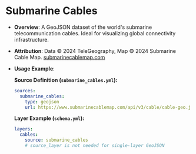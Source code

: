 # Submarine Cables

- **Overview**: A GeoJSON dataset of the world's submarine telecommunication cables. Ideal for visualizing global connectivity infrastructure.
- **Attribution**: Data © 2024 TeleGeography, Map © 2024 Submarine Cable Map. [submarinecablemap.com](https://www.submarinecablemap.com)
- **Usage Example**:

  **Source Definition (`submarine_cables.yml`):**
  ```yaml
  sources:
    submarine_cables:
      type: geojson
      url: https://www.submarinecablemap.com/api/v3/cable/cable-geo.json
  ```

  **Layer Example (`schema.yml`):**
  ```yaml
  layers:
    cables:
      source: submarine_cables
      # source_layer is not needed for single-layer GeoJSON
  ```

